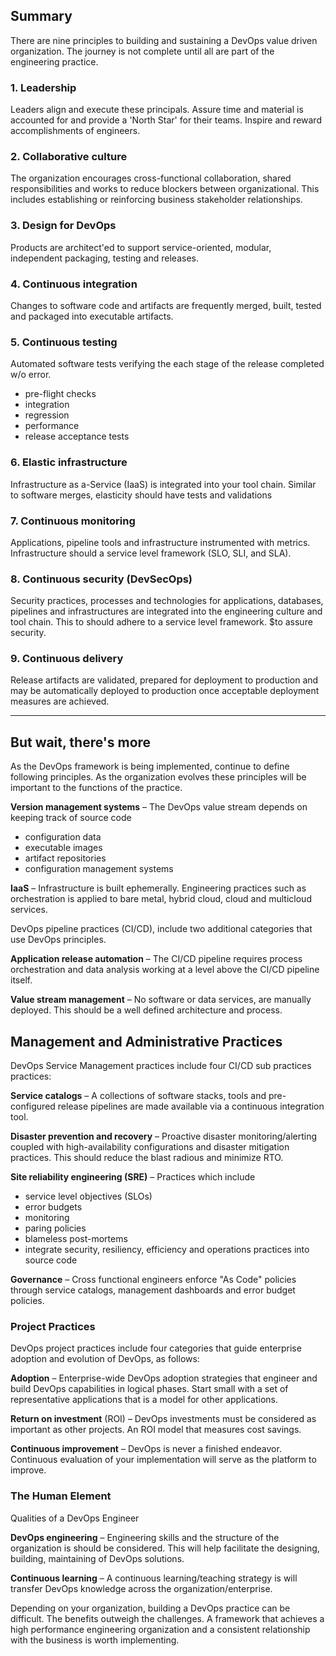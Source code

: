 ## Summary
There are nine principles to building and sustaining a DevOps value driven organization. The journey
is not complete until all are part of the engineering practice.

### 1. Leadership
  Leaders align and execute these principals. Assure time and material is accounted for and provide
  a 'North Star' for their teams. Inspire and reward accomplishments of engineers.

### 2. Collaborative culture
  The organization encourages cross-functional collaboration, shared responsibilities and works to
  reduce blockers between organizational. This includes establishing or reinforcing business stakeholder relationships.


### 3. Design for DevOps
  Products are architect'ed to support service-oriented, modular, independent packaging, testing and
  releases.

### 4. Continuous integration
  Changes to software code and artifacts are frequently merged, built, tested
  and packaged into executable artifacts.

### 5. Continuous testing
  Automated software tests verifying the each stage of the release completed w/o error.
  * pre-flight checks
  * integration
  * regression
  * performance
  * release acceptance tests

### 6. Elastic infrastructure
  Infrastructure as a-Service (IaaS) is integrated into your tool chain. Similar to software merges,
  elasticity should have tests and validations

### 7. Continuous monitoring
  Applications, pipeline tools and infrastructure instrumented with metrics. Infrastructure should a
  service level framework (SLO, SLI, and SLA).

### 8. Continuous security (DevSecOps)
  Security practices, processes and technologies for applications, databases, pipelines and
  infrastructures are integrated into the engineering culture and tool chain. This to should adhere
  to a service level framework. $to assure security.

### 9. Continuous delivery
  Release artifacts are validated, prepared for deployment to production and may be automatically deployed to production once acceptable deployment measures are achieved.
  ____________________________________

## But wait, there's more
  As the DevOps framework is being implemented, continue to define following principles. As the 
  organization evolves these principles will be important to the functions of the practice.

  **Version management systems** – The DevOps value stream depends on keeping track of source code
   * configuration data
   * executable images
   * artifact repositories
   * configuration management systems

  **IaaS** – Infrastructure is built ephemerally. Engineering practices such as orchestration is
  applied to bare metal, hybrid cloud, cloud  and multicloud services. 

  DevOps pipeline practices (CI/CD), include two additional categories that use DevOps principles.

  **Application release automation** – The CI/CD pipeline requires process orchestration and data
  analysis working at a level above the CI/CD pipeline itself.

  **Value stream management** – No software or data services, are manually deployed. This should be
  a well defined architecture and process.

## Management and Administrative Practices
  DevOps Service Management practices include four CI/CD sub practices practices:

  **Service catalogs** – A collections of software stacks, tools and pre-configured release
  pipelines are made available via a continuous integration tool. 

  **Disaster prevention and recovery** – Proactive disaster monitoring/alerting coupled with
  high-availability configurations and disaster mitigation practices. This should reduce the blast
  radious and minimize RTO. 

  **Site reliability engineering (SRE)** – Practices which include
  * service level objectives (SLOs)
  * error budgets
  * monitoring
  * paring policies
  * blameless post-mortems
  * integrate security, resiliency, efficiency and operations practices into source code

  **Governance** – Cross functional engineers enforce "As Code" policies through service catalogs, management dashboards and error budget policies.

### Project Practices
  DevOps project practices include four categories that guide enterprise adoption and evolution of DevOps, as follows:

  **Adoption** – Enterprise-wide DevOps adoption strategies that engineer and build DevOps
  capabilities in logical phases. Start small with a set of representative applications that is a
  model for other applications.

  **Return on investment** (ROI) – DevOps investments must be considered as important as other
  projects. An ROI model that measures cost savings.

  **Continuous improvement** – DevOps is never a finished endeavor. Continuous evaluation of your
  implementation will serve as the platform to improve.   

### The Human Element
  Qualities of a DevOps Engineer

  **DevOps engineering** – Engineering skills and the structure of the organization is should be
  considered. This will help facilitate the designing, building, maintaining of DevOps solutions.

  **Continuous learning** – A continuous learning/teaching strategy is will transfer DevOps
  knowledge across the organization/enterprise.

  Depending on your organization, building a DevOps practice can be difficult. The benefits outweigh the challenges. A framework
  that achieves a high performance engineering organization and a consistent relationship with the business is worth implementing.

